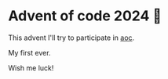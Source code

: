 # Advent of code 2024 🎄

This advent I'll try to participate in [aoc](https://adventofcode.com/2024).

My first ever.

Wish me luck!
